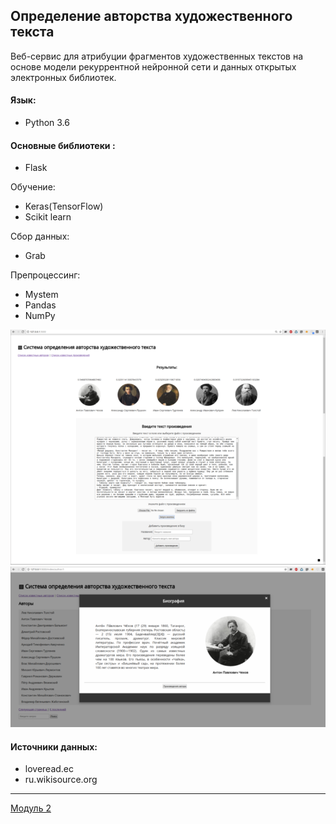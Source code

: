 ## Определение авторства художественного текста

Веб-сервис для  атрибуции фрагментов художественных текстов на основе модели рекуррентной нейронной сети и данных открытых электронных библиотек. 

#### Язык:
  - Python 3.6

#### Основные библиотеки :
  - Flask
  
Обучение:
  - Keras(TensorFlow)
  - Scikit learn
  
Сбор данных:
  - Grab

Препроцессинг:
  - Mystem
  - Pandas
  - NumPy

![_](img1.png)
![_](img2.png)


#### Источники данных:
  - loveread.ec 
  - ru.wikisource.org
  
_________

[Модуль 2](https://github.com/JointEntropy/author_identification2)

